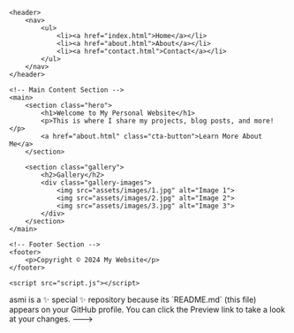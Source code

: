 

<!---
arex333-tasmi/arex333-t<!DOCTYPE html>
<html lang="en">
<head>
    <meta charset="UTF-8">
    <meta name="viewport" content="width=device-width, initial-scale=1.0">
    <meta name="description" content="My Personal Website">
    <title>Home - My Website</title>
    <link rel="stylesheet" href="assets/style.css">
</head>
<body>

    <!-- Header Section -->
    <header>
        <nav>
            <ul>
                <li><a href="index.html">Home</a></li>
                <li><a href="about.html">About</a></li>
                <li><a href="contact.html">Contact</a></li>
            </ul>
        </nav>
    </header>

    <!-- Main Content Section -->
    <main>
        <section class="hero">
            <h1>Welcome to My Personal Website</h1>
            <p>This is where I share my projects, blog posts, and more!</p>
            <a href="about.html" class="cta-button">Learn More About Me</a>
        </section>

        <section class="gallery">
            <h2>Gallery</h2>
            <div class="gallery-images">
                <img src="assets/images/1.jpg" alt="Image 1">
                <img src="assets/images/2.jpg" alt="Image 2">
                <img src="assets/images/3.jpg" alt="Image 3">
            </div>
        </section>
    </main>

    <!-- Footer Section -->
    <footer>
        <p>Copyright © 2024 My Website</p>
    </footer>

    <script src="script.js"></script>
</body>
</html>
asmi is a ✨ special ✨ repository because its `README.md` (this file) appears on your GitHub profile.
You can click the Preview link to take a look at your changes.
--->
